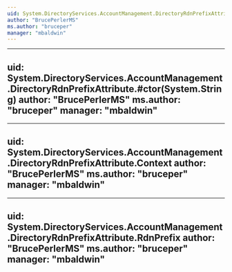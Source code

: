```yaml
---
uid: System.DirectoryServices.AccountManagement.DirectoryRdnPrefixAttribute
author: "BrucePerlerMS"
ms.author: "bruceper"
manager: "mbaldwin"
---
```


---
uid: System.DirectoryServices.AccountManagement.DirectoryRdnPrefixAttribute.#ctor(System.String)
author: "BrucePerlerMS"
ms.author: "bruceper"
manager: "mbaldwin"
---

---
uid: System.DirectoryServices.AccountManagement.DirectoryRdnPrefixAttribute.Context
author: "BrucePerlerMS"
ms.author: "bruceper"
manager: "mbaldwin"
---

---
uid: System.DirectoryServices.AccountManagement.DirectoryRdnPrefixAttribute.RdnPrefix
author: "BrucePerlerMS"
ms.author: "bruceper"
manager: "mbaldwin"
---
